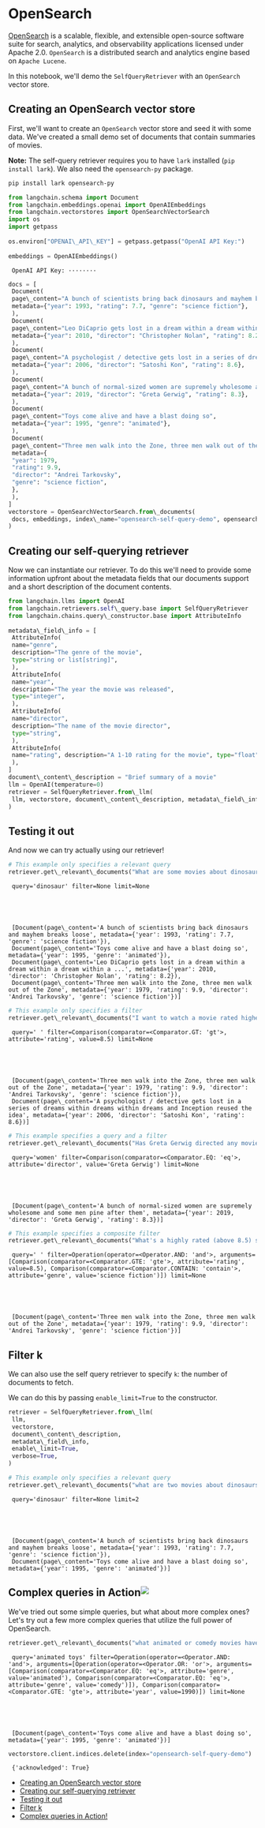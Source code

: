 # OpenSearch

[OpenSearch](https://opensearch.org/) is a scalable, flexible, and extensible open-source software suite for search, analytics, and observability applications licensed under Apache 2.0. `OpenSearch` is a distributed search and analytics engine based on `Apache Lucene`.

In this notebook, we'll demo the `SelfQueryRetriever` with an `OpenSearch` vector store.

## Creating an OpenSearch vector store[​](#creating-an-opensearch-vector-store "Direct link to Creating an OpenSearch vector store")

First, we'll want to create an `OpenSearch` vector store and seed it with some data. We've created a small demo set of documents that contain summaries of movies.

**Note:** The self-query retriever requires you to have `lark` installed (`pip install lark`). We also need the `opensearch-py` package.

```bash
pip install lark opensearch-py  

```

```python
from langchain.schema import Document  
from langchain.embeddings.openai import OpenAIEmbeddings  
from langchain.vectorstores import OpenSearchVectorSearch  
import os  
import getpass  
  
os.environ["OPENAI\_API\_KEY"] = getpass.getpass("OpenAI API Key:")  
  
embeddings = OpenAIEmbeddings()  

```

```text
 OpenAI API Key: ········  

```

```python
docs = [  
 Document(  
 page\_content="A bunch of scientists bring back dinosaurs and mayhem breaks loose",  
 metadata={"year": 1993, "rating": 7.7, "genre": "science fiction"},  
 ),  
 Document(  
 page\_content="Leo DiCaprio gets lost in a dream within a dream within a dream within a ...",  
 metadata={"year": 2010, "director": "Christopher Nolan", "rating": 8.2},  
 ),  
 Document(  
 page\_content="A psychologist / detective gets lost in a series of dreams within dreams within dreams and Inception reused the idea",  
 metadata={"year": 2006, "director": "Satoshi Kon", "rating": 8.6},  
 ),  
 Document(  
 page\_content="A bunch of normal-sized women are supremely wholesome and some men pine after them",  
 metadata={"year": 2019, "director": "Greta Gerwig", "rating": 8.3},  
 ),  
 Document(  
 page\_content="Toys come alive and have a blast doing so",  
 metadata={"year": 1995, "genre": "animated"},  
 ),  
 Document(  
 page\_content="Three men walk into the Zone, three men walk out of the Zone",  
 metadata={  
 "year": 1979,  
 "rating": 9.9,  
 "director": "Andrei Tarkovsky",  
 "genre": "science fiction",  
 },  
 ),  
]  
vectorstore = OpenSearchVectorSearch.from\_documents(  
 docs, embeddings, index\_name="opensearch-self-query-demo", opensearch\_url="http://localhost:9200"  
)  

```

## Creating our self-querying retriever[​](#creating-our-self-querying-retriever "Direct link to Creating our self-querying retriever")

Now we can instantiate our retriever. To do this we'll need to provide some information upfront about the metadata fields that our documents support and a short description of the document contents.

```python
from langchain.llms import OpenAI  
from langchain.retrievers.self\_query.base import SelfQueryRetriever  
from langchain.chains.query\_constructor.base import AttributeInfo  
  
metadata\_field\_info = [  
 AttributeInfo(  
 name="genre",  
 description="The genre of the movie",  
 type="string or list[string]",  
 ),  
 AttributeInfo(  
 name="year",  
 description="The year the movie was released",  
 type="integer",  
 ),  
 AttributeInfo(  
 name="director",  
 description="The name of the movie director",  
 type="string",  
 ),  
 AttributeInfo(  
 name="rating", description="A 1-10 rating for the movie", type="float"  
 ),  
]  
document\_content\_description = "Brief summary of a movie"  
llm = OpenAI(temperature=0)  
retriever = SelfQueryRetriever.from\_llm(  
 llm, vectorstore, document\_content\_description, metadata\_field\_info, verbose=True  
)  

```

## Testing it out[​](#testing-it-out "Direct link to Testing it out")

And now we can try actually using our retriever!

```python
# This example only specifies a relevant query  
retriever.get\_relevant\_documents("What are some movies about dinosaurs")  

```

```text
 query='dinosaur' filter=None limit=None  
  
  
  
  
  
 [Document(page\_content='A bunch of scientists bring back dinosaurs and mayhem breaks loose', metadata={'year': 1993, 'rating': 7.7, 'genre': 'science fiction'}),  
 Document(page\_content='Toys come alive and have a blast doing so', metadata={'year': 1995, 'genre': 'animated'}),  
 Document(page\_content='Leo DiCaprio gets lost in a dream within a dream within a dream within a ...', metadata={'year': 2010, 'director': 'Christopher Nolan', 'rating': 8.2}),  
 Document(page\_content='Three men walk into the Zone, three men walk out of the Zone', metadata={'year': 1979, 'rating': 9.9, 'director': 'Andrei Tarkovsky', 'genre': 'science fiction'})]  

```

```python
# This example only specifies a filter  
retriever.get\_relevant\_documents("I want to watch a movie rated higher than 8.5")  

```

```text
 query=' ' filter=Comparison(comparator=<Comparator.GT: 'gt'>, attribute='rating', value=8.5) limit=None  
  
  
  
  
  
 [Document(page\_content='Three men walk into the Zone, three men walk out of the Zone', metadata={'year': 1979, 'rating': 9.9, 'director': 'Andrei Tarkovsky', 'genre': 'science fiction'}),  
 Document(page\_content='A psychologist / detective gets lost in a series of dreams within dreams within dreams and Inception reused the idea', metadata={'year': 2006, 'director': 'Satoshi Kon', 'rating': 8.6})]  

```

```python
# This example specifies a query and a filter  
retriever.get\_relevant\_documents("Has Greta Gerwig directed any movies about women")  

```

```text
 query='women' filter=Comparison(comparator=<Comparator.EQ: 'eq'>, attribute='director', value='Greta Gerwig') limit=None  
  
  
  
  
  
 [Document(page\_content='A bunch of normal-sized women are supremely wholesome and some men pine after them', metadata={'year': 2019, 'director': 'Greta Gerwig', 'rating': 8.3})]  

```

```python
# This example specifies a composite filter  
retriever.get\_relevant\_documents("What's a highly rated (above 8.5) science fiction film?")  

```

```text
 query=' ' filter=Operation(operator=<Operator.AND: 'and'>, arguments=[Comparison(comparator=<Comparator.GTE: 'gte'>, attribute='rating', value=8.5), Comparison(comparator=<Comparator.CONTAIN: 'contain'>, attribute='genre', value='science fiction')]) limit=None  
  
  
  
  
  
 [Document(page\_content='Three men walk into the Zone, three men walk out of the Zone', metadata={'year': 1979, 'rating': 9.9, 'director': 'Andrei Tarkovsky', 'genre': 'science fiction'})]  

```

## Filter k[​](#filter-k "Direct link to Filter k")

We can also use the self query retriever to specify `k`: the number of documents to fetch.

We can do this by passing `enable_limit=True` to the constructor.

```python
retriever = SelfQueryRetriever.from\_llm(  
 llm,  
 vectorstore,  
 document\_content\_description,  
 metadata\_field\_info,  
 enable\_limit=True,  
 verbose=True,  
)  

```

```python
# This example only specifies a relevant query  
retriever.get\_relevant\_documents("what are two movies about dinosaurs")  

```

```text
 query='dinosaur' filter=None limit=2  
  
  
  
  
  
 [Document(page\_content='A bunch of scientists bring back dinosaurs and mayhem breaks loose', metadata={'year': 1993, 'rating': 7.7, 'genre': 'science fiction'}),  
 Document(page\_content='Toys come alive and have a blast doing so', metadata={'year': 1995, 'genre': 'animated'})]  

```

## Complex queries in Action![​](#complex-queries-in-action "Direct link to Complex queries in Action!")

We've tried out some simple queries, but what about more complex ones? Let's try out a few more complex queries that utilize the full power of OpenSearch.

```python
retriever.get\_relevant\_documents("what animated or comedy movies have been released in the last 30 years about animated toys?")  

```

```text
 query='animated toys' filter=Operation(operator=<Operator.AND: 'and'>, arguments=[Operation(operator=<Operator.OR: 'or'>, arguments=[Comparison(comparator=<Comparator.EQ: 'eq'>, attribute='genre', value='animated'), Comparison(comparator=<Comparator.EQ: 'eq'>, attribute='genre', value='comedy')]), Comparison(comparator=<Comparator.GTE: 'gte'>, attribute='year', value=1990)]) limit=None  
  
  
  
  
  
 [Document(page\_content='Toys come alive and have a blast doing so', metadata={'year': 1995, 'genre': 'animated'})]  

```

```python
vectorstore.client.indices.delete(index="opensearch-self-query-demo")  

```

```text
 {'acknowledged': True}  

```

- [Creating an OpenSearch vector store](#creating-an-opensearch-vector-store)
- [Creating our self-querying retriever](#creating-our-self-querying-retriever)
- [Testing it out](#testing-it-out)
- [Filter k](#filter-k)
- [Complex queries in Action!](#complex-queries-in-action)
